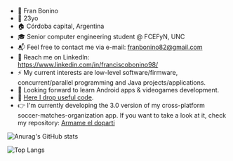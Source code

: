 - 👋  Fran Bonino
- 🌳  23yo
- 🏠  Córdoba capital, Argentina
- 🎓  Senior computer engineering student @ FCEFyN, UNC
- :mailbox_with_mail:  Feel free to contact me via e-mail: franbonino82@gmail.com
- 💼️ Reach me on LinkedIn: https://www.linkedin.com/in/franciscobonino98/
- ⚡ My current interests are low-level software/firmware, concurrent/parallel programming and Java projects/applications.
- 🔭 Looking forward to learn Android apps & videogames development.
- 📑 [Here I drop useful code](https://gist.github.com/akmsw).
- 👉 I'm currently developing the 3.0 version of my cross-platform soccer-matches-organization app. If you want to take a look at it, check my repository: [Armame el doparti](https://github.com/akmsw/Armame-el-doparti)

![Anurag's GitHub stats](https://github-readme-stats.vercel.app/api?username=akmsw&show_icons=true&count_private=true&include_all_commits=true&cache_seconds=1800&theme=github_dark)

![Top Langs](https://github-readme-stats.vercel.app/api/top-langs/?username=akmsw&langs_count=10&layout=compact&cache_seconds=1800&theme=github_dark)
